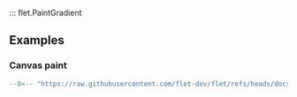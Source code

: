 ::: flet.PaintGradient

## Examples

### Canvas paint

```python
--8<-- "https://raw.githubusercontent.com/flet-dev/flet/refs/heads/docs/sdk/python/examples/python/controls/types/paint-gradient/canvas-paint.py"
```
